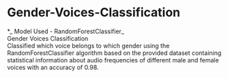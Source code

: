# Gender-Voices-Classification
*_ Model Used - RandomForestClassifier_
<br> Gender Voices Classification 
<br> Classified which voice belongs to which gender using the RandomForestClassifier algorithm 
based on the provided dataset containing statistical information about audio frequencies of 
different male and female voices with an accuracy of 0.98.

